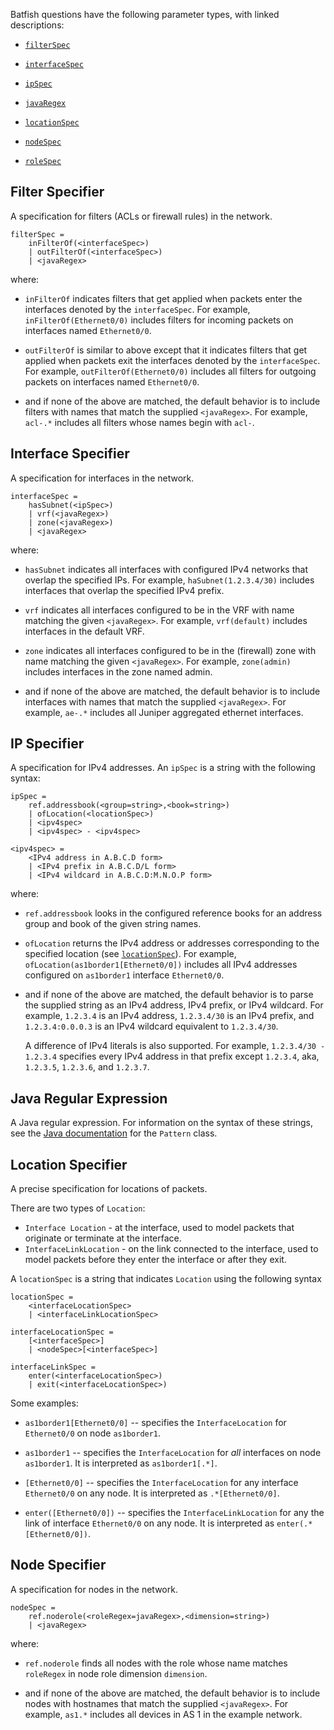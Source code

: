 Batfish questions have the following parameter types, with linked descriptions:

<!--
[comment]: # (* `bgpPropertySpec`)
[comment]: # (* `boolean`)
[comment]: # (* `comparator`)
[comment]: # (* `double`)
[comment]: # (* `float`)
[comment]: # (* `headerConstraint`)
[comment]: # (* `integer`)
[comment]: # (* `interfacePropertySpec`)
-->

* [`filterSpec`](#filter-specifier)

* [`interfaceSpec`](#interface-specifier)

<!--
[comment]: # (* `ip`)
[comment]: # (* `ipProtocol`)
-->

* [`ipSpec`](#ip-specifier)

<!--
[comment]: # (* `ipWildcard`)
-->

* [`javaRegex`](#java-regular-expression)

<!--
[comment]: # (* `jsonPath`)
[comment]: # (* `jsonPathRegex`)
-->

* [`locationSpec`](#location-specifier)

<!--
[comment]: # (* `long`)
[comment]: # (* `namedStructureSpec`)
[comment]: # (* `nodePropertySpec`)
-->

* [`nodeSpec`](#node-specifier)

<!--
[comment]: # (* `ospfPropertySpec`)
[comment]: # (* `prefix`)
[comment]: # (* `prefixRange`)
[comment]: # (* `protocol`)
-->

* [`roleSpec`](#role-specifier)

<!--
[comment]: # (* `question`)
[comment]: # (* `string`)
[comment]: # (* `subrange`)
-->

## Filter Specifier

A specification for filters (ACLs or firewall rules) in the network.

```
filterSpec =
    inFilterOf(<interfaceSpec>)
    | outFilterOf(<interfaceSpec>)
    | <javaRegex>
```

where:

* `inFilterOf` indicates filters that get applied when packets enter the interfaces denoted by the `interfaceSpec`. For example, `inFilterOf(Ethernet0/0)` includes filters for incoming packets on interfaces named `Ethernet0/0`.

* `outFilterOf` is similar to above except that it indicates filters that get applied when packets exit the interfaces denoted by the `interfaceSpec`. For example, `outFilterOf(Ethernet0/0)` includes all filters for outgoing packets on interfaces named `Ethernet0/0`.

* and if none of the above are matched, the default behavior is to include filters with names that match the supplied `<javaRegex>`. For example, `acl-.*` includes all filters whose names begin with `acl-`.

## Interface Specifier

A specification for interfaces in the network.

```
interfaceSpec =
    hasSubnet(<ipSpec>)
    | vrf(<javaRegex>)
    | zone(<javaRegex>)
    | <javaRegex>
```

where:

* `hasSubnet` indicates all interfaces with configured IPv4 networks that overlap the specified IPs. For example, `haSubnet(1.2.3.4/30)` includes interfaces that overlap the specified IPv4 prefix.

* `vrf` indicates all interfaces configured to be in the VRF with name matching the given `<javaRegex>`. For example, `vrf(default)` includes interfaces in the default VRF.

* `zone` indicates all interfaces configured to be in the (firewall) zone with name matching the given `<javaRegex>`. For example, `zone(admin)` includes interfaces in the zone named admin.

* and if none of the above are matched, the default behavior is to include interfaces with names that match the supplied `<javaRegex>`. For example, `ae-.*` includes all Juniper aggregated ethernet interfaces.

## IP Specifier

A specification for IPv4 addresses. An `ipSpec` is a string with the following syntax:

```
ipSpec =
    ref.addressbook(<group=string>,<book=string>)
    | ofLocation(<locationSpec>)
    | <ipv4spec>
    | <ipv4spec> - <ipv4spec>

<ipv4spec> =
    <IPv4 address in A.B.C.D form>
    | <IPv4 prefix in A.B.C.D/L form>
    | <IPv4 wildcard in A.B.C.D:M.N.O.P form>
```

where:

* `ref.addressbook` looks in the configured reference books for an address group and book of the given string names.

* `ofLocation` returns the IPv4 address or addresses corresponding to the specified location (see [`locationSpec`](#location-specifier)).  For example, `ofLocation(as1border1[Ethernet0/0])` includes all IPv4 addresses configured on `as1border1` interface `Ethernet0/0`.

* and if none of the above are matched, the default behavior is to parse the supplied string as an IPv4 address, IPv4 prefix, or IPv4 wildcard. For example, `1.2.3.4` is an IPv4 address, `1.2.3.4/30` is an IPv4 prefix, and `1.2.3.4:0.0.0.3` is an IPv4 wildcard equivalent to `1.2.3.4/30`.

    A difference of IPv4 literals is also supported. For example, `1.2.3.4/30 - 1.2.3.4` specifies every IPv4 address in that prefix except `1.2.3.4`, aka, `1.2.3.5`, `1.2.3.6`, and `1.2.3.7`.

## Java Regular Expression

A Java regular expression. For information on the syntax of these strings, see the [Java documentation](https://docs.oracle.com/javase/8/docs/api/java/util/regex/Pattern.html#sum) for the `Pattern` class.

## Location Specifier

A precise specification for locations of packets. 

There are two types of `Location`:
* `Interface Location` - at the interface, used to model packets that originate or terminate at the interface.
* `InterfaceLinkLocation` - on the link connected to the interface, used to model packets before they enter the interface or after they exit.

A `locationSpec` is a string that indicates `Location` using the following syntax

```
locationSpec =
    <interfaceLocationSpec>
    | <interfaceLinkLocationSpec>

interfaceLocationSpec =
    [<interfaceSpec>]
    | <nodeSpec>[<interfaceSpec>]

interfaceLinkSpec =
    enter(<interfaceLocationSpec>)
    | exit(<interfaceLocationSpec>)
```

Some examples:

* `as1border1[Ethernet0/0]` -- specifies the `InterfaceLocation` for `Ethernet0/0` on node `as1border1`.

* `as1border1` -- specifies the `InterfaceLocation` for *all* interfaces on node `as1border1`. It is interpreted as `as1border1[.*]`.

* `[Ethernet0/0]` -- specifies the `InterfaceLocation` for any interface `Ethernet0/0` on any node. It is interpreted as `.*[Ethernet0/0]`.

* `enter([Ethernet0/0])` -- specifies the `InterfaceLinkLocation` for any the link of interface `Ethernet0/0` on any node. It is interpreted as `enter(.*[Ethernet0/0])`.

## Node Specifier

A specification for nodes in the network.

```
nodeSpec =
    ref.noderole(<roleRegex=javaRegex>,<dimension=string>)
    | <javaRegex>
```

where:

* `ref.noderole` finds all nodes with the role whose name matches `roleRegex` in node role dimension `dimension`.

* and if none of the above are matched, the default behavior is to include nodes with hostnames that match the supplied `<javaRegex>`. For example, `as1.*` includes all devices in AS 1 in the example network.


